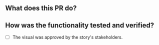 <!--- Please write your PR name in the present imperative tense. Examples of that tense are: "Fix issue in the dispatcher where…", "Improve our handling of…", etc." -->
<!-- For more information on Pull Requests, you can reference here: https://success.vanillaforums.com/kb/articles/228-using-pull-requests-to-contribute -->
## What does this PR do?


## How was the functionality tested and verified?
- [ ] The visual was approved by the story's stakeholders.

<!-- Replace this comment with a screenshot of your visual.

